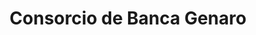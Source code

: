 ---
title: "Consorcio de Banca Genaro"
url: /santo-domingo/consorcio-de-banca-genaro/
shop: Lotterie
---